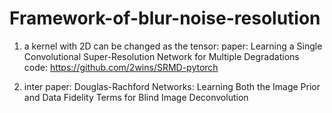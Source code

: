 # Framework-of-blur-noise-resolution

1. a kernel with 2D can be changed as the tensor:
paper: Learning a Single Convolutional Super-Resolution Network for Multiple Degradations
code: https://github.com/2wins/SRMD-pytorch

2. inter 
paper: Douglas-Rachford Networks: Learning Both the Image Prior and Data Fidelity Terms for Blind Image Deconvolution
